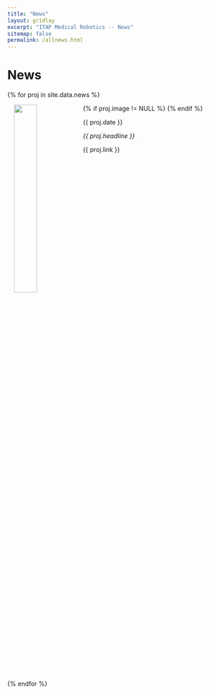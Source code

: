 ```yaml
---
title: "News"
layout: gridlay
excerpt: "ITAP Medical Robotics -- News"
sitemap: false
permalink: /allnews.html
---
```


# News
<!--
{% for article in site.data.news %}
<p>{{ article.date }}
<br>
<em>{{ article.headline }}</em>
<br>
{{ article.link }} </p>
{% endfor %}

# Projects

{% assign number_printed = 0 %} -->

{% for proj in site.data.news %}

<div style="padding-left:15px;padding-right:15px;">
<div class="well" style="overflow: hidden;">
{% if proj.image != NULL %}
  <img src="{{ site.url }}{{ site.baseurl }}/images/newspic/{{ proj.image }}" class="img-responsive" width="33%" style="float: left" />
{% endif %}
<p>{{ proj.date }}</p> 
<p><em>{{ proj.headline }}</em></p>
<p>{{ proj.link }}</p>
</div>
</div>


{% endfor %}

<p> &nbsp; </p>
